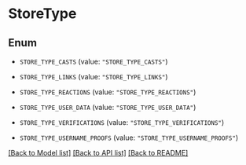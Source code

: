 # StoreType

## Enum


* `STORE_TYPE_CASTS` (value: `"STORE_TYPE_CASTS"`)

* `STORE_TYPE_LINKS` (value: `"STORE_TYPE_LINKS"`)

* `STORE_TYPE_REACTIONS` (value: `"STORE_TYPE_REACTIONS"`)

* `STORE_TYPE_USER_DATA` (value: `"STORE_TYPE_USER_DATA"`)

* `STORE_TYPE_VERIFICATIONS` (value: `"STORE_TYPE_VERIFICATIONS"`)

* `STORE_TYPE_USERNAME_PROOFS` (value: `"STORE_TYPE_USERNAME_PROOFS"`)


[[Back to Model list]](../README.md#documentation-for-models) [[Back to API list]](../README.md#documentation-for-api-endpoints) [[Back to README]](../README.md)


